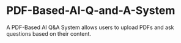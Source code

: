 # PDF-Based-AI-Q-and-A-System
A PDF-Based AI Q&amp;A System allows users to upload PDFs and ask questions based on their content. 
